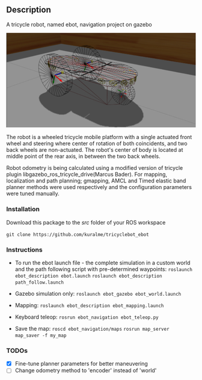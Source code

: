 ## **Description**
A tricycle robot, named ebot, navigation project on gazebo

<p align="center">
 <img src="./images/robot_joints.png">
</p>

The robot is a wheeled tricycle mobile platform with a single actuated front wheel and steering where center of rotation of both coincidents, and two back wheels are non-actuated. The robot's center of body is located at middle point of the rear axis, in between the two back wheels.

Robot odometry is being calculated using a modified version of tricycle plugin libgazebo_ros_tricycle_drive(Marcus Bader). For mapping, localization and path planning; gmapping, AMCL and Timed elastic band planner methods were used respectively and the configuration parameters were tuned manually.

### **Installation** 
Download this package to the _src_ folder of your ROS workspace

```git clone https://github.com/kuralme/tricyclebot_ebot```


### **Instructions**
- To run the ebot launch file - the complete simulation in a custom world and the path following script with pre-determined waypoints:
  ```roslaunch ebot_description ebot.launch```
  ```roslaunch ebot_description path_follow.launch```


- Gazebo simulation only:
  ```roslaunch ebot_gazebo ebot_world.launch```

- Mapping:
  ```roslaunch ebot_description ebot_mapping.launch```

- Keyboard teleop:
  ```rosrun ebot_navigation ebot_teleop.py```

- Save the map:
  ```roscd ebot_navigation/maps```
  ```rosrun map_server map_saver -f my_map```



### TODOs ###

- [x] Fine-tune planner parameters for better maneuvering
- [ ] Change odometry method to 'encoder' instead of 'world'
